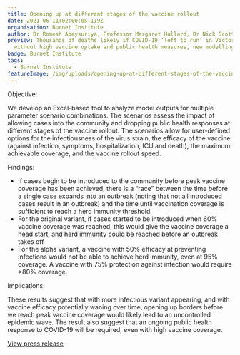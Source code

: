 ```yaml
---
title: Opening up at different stages of the vaccine rollout
date: 2021-06-11T02:00:05.119Z
organisation: Burnet Institute
author: Dr Romesh Abeysuriya, Professor Margaret Hallard, Dr Nick Scott
preview: Thousands of deaths likely if COVID-19 ‘left to run’ in Victoria
  without high vaccine uptake and public health measures, new modelling shows
badge: Burnet Institute
tags:
  - Burnet Institute
featureImage: /img/uploads/opening-up-at-different-stages-of-the-vaccine-rollout.jpg
---
```

Objective: 

We develop an Excel-based tool to analyze model outputs for multiple parameter scenario combinations. The scenarios assess the impact of allowing cases into the community and dropping public health responses at different stages of the vaccine rollout. The scenarios allow for user-defined options for the infectiousness of the virus strain, the efficacy of the vaccine (against infection, symptoms, hospitalization, ICU and death), the maximum achievable coverage, and the vaccine rollout speed.

Findings:

* If cases begin to be introduced to the community before peak vaccine coverage has been achieved, there is a “race” between the time before a single case expands into an outbreak (noting that not all introduced cases result in an outbreak) and the time until vaccination coverage is sufficient to reach a herd immunity threshold.
* For the original variant, if cases started to be introduced when 60% vaccine coverage was reached, this would give the vaccine coverage a head start, and herd immunity could be reached before an outbreak takes off
* For the alpha variant, a vaccine with 50% efficacy at preventing infections would not be able to achieve herd immunity, even at 95% coverage. A vaccine with 75% protection against infection would require >80% coverage.

Implications: 

These results suggest that with more infectious variant appearing, and with vaccine efficacy potentially waning over time, opening up borders before we reach peak vaccine coverage would likely lead to an uncontrolled epidemic wave. The result also suggest that an ongoing public health response to COVID-19 will be required, even with high vaccine coverage.

<a target="_blank" href="https://www.burnet.edu.au/news/1450_thousands_of_deaths_likely_if_covid_19_left_to_run_in_victoria_without_high_vaccine_uptake_and_public_health_measures_new_modelling_shows">View press release</a>
